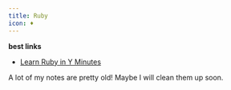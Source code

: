 ```yaml
---
title: Ruby
icon: ♦️
---
```


**best links**
- [Learn Ruby in Y Minutes](https://learnxinyminutes.com/docs/ruby/)

A lot of my notes are pretty old!
Maybe I will clean them up soon.

